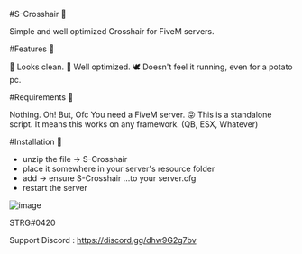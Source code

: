 #S-Crosshair 🎯

Simple and well optimized Crosshair for FiveM servers.

#Features 💼

🧿 Looks clean.
🎪 Well optimized.
🕊 Doesn't feel it running, even for a potato pc.

#Requirements 🧰

Nothing. Oh! But, Ofc You need a FiveM server. 😜
This is a standalone script. It means this works on any framework. (QB, ESX, Whatever)

#Installation 🐌

- unzip the file → S-Crosshair
- place it somewhere in your server's resource folder
- add → ensure S-Crosshair ...to your server.cfg
- restart the server



![image](https://github.com/STRGDEVELOPMENT/S-Crosshair/assets/134840814/d14c6133-4a42-4e3d-ad53-495f094eb79a)


STRG#0420 

Support Discord :  https://discord.gg/dhw9G2g7bv

